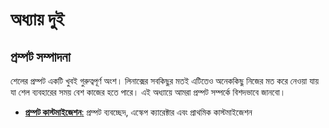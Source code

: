 # অধ্যায় দুই #

## প্রম্পট সম্পাদনা ##

শেলের প্রম্পট একটি খুবই গুরুত্বপূর্ণ অংশ। লিনাক্সের সবকিছুর মতই এটিতেও অনেককিছু নিজের মত করে নেওয়া যায় যা শেল ব্যবহারের সময় বেশ কাজের হতে পারে। এই অধ্যায়ে আমরা প্রম্পট সম্পর্কে বিশদভাবে জানবো।

*  [**প্রম্পট কাস্টমাইজেশন**:](2.2.1.customize.md) প্রম্পট ব্যবচ্ছেদ, এস্কেপ ক্যারেক্টার এবং প্রাথমিক কাস্টমাইজেশন